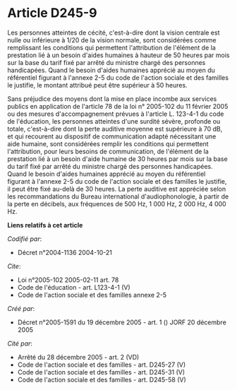 # Article D245-9

Les personnes atteintes de cécité, c'est-à-dire dont la vision centrale est nulle ou inférieure à 1/20 de la vision normale,
sont considérées comme remplissant les conditions qui permettent l'attribution de l'élément de la prestation lié à un besoin
d'aides humaines à hauteur de 50 heures par mois sur la base du tarif fixé par arrêté du ministre chargé des personnes
handicapées. Quand le besoin d'aides humaines apprécié au moyen du référentiel figurant à l'annexe 2-5 du code de l'action
sociale et des familles le justifie, le montant attribué peut être supérieur à 50 heures.

Sans préjudice des moyens dont la mise en place incombe aux services publics en application de l'article 78 de la loi n°
2005-102 du 11 février 2005 ou des mesures d'accompagnement prévues à l'article L. 123-4-1 du code de l'éducation, les
personnes atteintes d'une surdité sévère, profonde ou totale, c'est-à-dire dont la perte auditive moyenne est supérieure à 70
dB, et qui recourent au dispositif de communication adapté nécessitant une aide humaine, sont considérées remplir les
conditions qui permettent l'attribution, pour leurs besoins de communication, de l'élément de la prestation lié à un besoin
d'aide humaine de 30 heures par mois sur la base du tarif fixé par arrêté du ministre chargé des personnes handicapées. Quand
le besoin d'aides humaines apprécié au moyen du référentiel figurant à l'annexe 2-5 du code de l'action sociale et des
familles le justifie, il peut être fixé au-delà de 30 heures. La perte auditive est appréciée selon les recommandations du
Bureau international d'audiophonologie, à partir de la perte en décibels, aux fréquences de 500 Hz, 1 000 Hz, 2 000 Hz, 4 000
Hz.

**Liens relatifs à cet article**

_Codifié par_:

  - Décret n°2004-1136 2004-10-21

_Cite_:

  - Loi n°2005-102 2005-02-11 art. 78
  - Code de l'éducation - art. L123-4-1 (V)
  - Code de l'action sociale et des familles annexe 2-5

_Créé par_:

  - Décret n°2005-1591 du 19 décembre 2005 - art. 1 () JORF 20 décembre 2005

_Cité par_:

  - Arrêté du 28 décembre 2005 - art. 2 (VD)
  - Code de l'action sociale et des familles - art. D245-27 (V)
  - Code de l'action sociale et des familles - art. D245-31 (V)
  - Code de l'action sociale et des familles - art. D245-58 (V)
